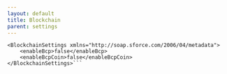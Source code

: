 ```yaml
---
layout: default
title: Blockchain
parent: settings
---
```


```<?xml version="1.0" encoding="UTF-8"?>
<BlockchainSettings xmlns="http://soap.sforce.com/2006/04/metadata">
    <enableBcp>false</enableBcp>
    <enableBcpCoin>false</enableBcpCoin>
</BlockchainSettings>```
